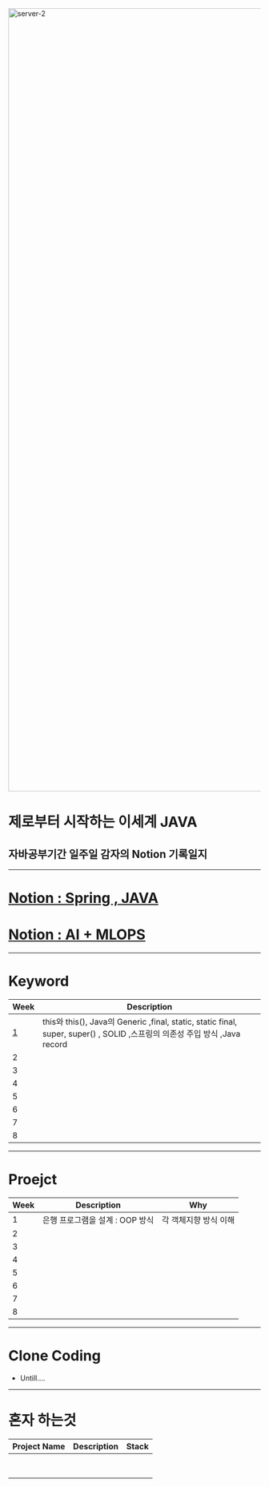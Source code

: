 <img width="1564" alt="server-2" src="https://github.com/NOW-SOPT-SERVER/rlarlgnszx/assets/79795051/bbbad78b-caa8-419b-8d75-908a85a834e7">


# 제로부터 시작하는 이세계 JAVA
## 자바공부기간 일주일 감자의 Notion 기록일지
---------------------------
# [Notion : Spring , JAVA](https://crystalline-paper-4ea.notion.site/e5becbdcb2ee438dbe9530e856ba0fa4?v=a1070589fac940cf9c07e4e26657c783&pvs=74)
# [Notion : AI + MLOPS ](https://crystalline-paper-4ea.notion.site/AI-59b33127e0b841efb4378e042c8a3693?pvs=74)


-----------------
# Keyword
| Week | Description |
| --- | --- |
| [1](https://crystalline-paper-4ea.notion.site/1-10cb65c1c69c4b0c8a4a3a7509926aa0) | this와 this(), Java의 Generic ,final, static, static final,  super, super() , SOLID ,스프링의 의존성 주입 방식 ,Java record  |
| 2 |  |
| 3 |  |
| 4 |  |
| 5 | |
| 6 |  |
| 7 ||
| 8 |  |
----------
# Proejct

| Week | Description | Why | 
| --- | --- | ---|
| 1 | 은행 프로그램을 설계 : OOP 방식 | 각 객체지향 방식 이해 |
| 2 |  |
| 3 |  |
| 4 |  |
| 5 | |
| 6 |  |
| 7 |  |
| 8 |  |
--------
# Clone Coding
* Untill....
----
# 혼자 하는것 
| Project Name | Description | Stack |
| --- | --- | --- |
|  |  |
|  |  |
|  |  |
|  |  |
|  | |
|  |  |
|  |  |
|  |  |
